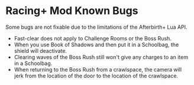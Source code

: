 # Racing+ Mod Known Bugs

Some bugs are not fixable due to the limitations of the Afterbirth+ Lua API.

* Fast-clear does not apply to Challenge Rooms or the Boss Rush.
* When you use Book of Shadows and then put it in a Schoolbag, the shield will deactivate.
* Clearing waves of the Boss Rush still won't give any charges to an item in a Schoolbag.
* When returning to the Boss Rush from a crawlspace, the camera will jerk from the location of the door to the location of the crawlspace.
